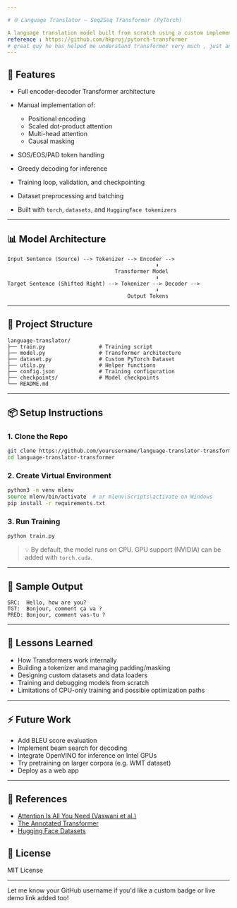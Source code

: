 ```yaml
---

# 🌐 Language Translator — Seq2Seq Transformer (PyTorch)

A language translation model built from scratch using a custom implementation of the Transformer architecture in PyTorch. This project demonstrates how sequence-to-sequence learning works for neural machine translation (NMT), without using high-level frameworks like Hugging Face.
reference : https://github.com/hkproj/pytorch-transformer
# great guy he has helped me understand transformer very much , just an appreciation if u want support him checkout his youtube channel: https://www.youtube.com/watch?v=ISNdQcPhsts
---
```


## 🚀 Features

* Full encoder-decoder Transformer architecture
* Manual implementation of:

  * Positional encoding
  * Scaled dot-product attention
  * Multi-head attention
  * Causal masking
* SOS/EOS/PAD token handling
* Greedy decoding for inference
* Training loop, validation, and checkpointing
* Dataset preprocessing and batching
* Built with `torch`, `datasets`, and `HuggingFace tokenizers`

---

## 📊 Model Architecture

```
Input Sentence (Source) --> Tokenizer --> Encoder -->
                                               ⬇
                                  Transformer Model
                                               ⬆
Target Sentence (Shifted Right) --> Tokenizer --> Decoder -->
                                               ⬇
                                      Output Tokens
```

---

## 📁 Project Structure

```
language-translator/
├── train.py                 # Training script
├── model.py                 # Transformer architecture
├── dataset.py               # Custom PyTorch Dataset
├── utils.py                 # Helper functions
├── config.json              # Training configuration
├── checkpoints/             # Model checkpoints
└── README.md
```

---

## 📦 Setup Instructions

### 1. Clone the Repo

```bash
git clone https://github.com/yourusername/language-translator-transformer.git
cd language-translator-transformer
```

### 2. Create Virtual Environment

```bash
python3 -m venv mlenv
source mlenv/bin/activate  # or mlenv\Scripts\activate on Windows
pip install -r requirements.txt
```

### 3. Run Training

```bash
python train.py
```

> 💡 By default, the model runs on CPU. GPU support (NVIDIA) can be added with `torch.cuda`.

---

## 🧪 Sample Output

```
SRC:  Hello, how are you?
TGT:  Bonjour, comment ça va ?
PRED: Bonjour, comment vas-tu ?
```

---

## 🧠 Lessons Learned

* How Transformers work internally
* Building a tokenizer and managing padding/masking
* Designing custom datasets and data loaders
* Training and debugging models from scratch
* Limitations of CPU-only training and possible optimization paths

---

## ⚡ Future Work

* Add BLEU score evaluation
* Implement beam search for decoding
* Integrate OpenVINO for inference on Intel GPUs
* Try pretraining on larger corpora (e.g. WMT dataset)
* Deploy as a web app

---

## 📜 References

* [Attention Is All You Need (Vaswani et al.)](https://arxiv.org/abs/1706.03762)
* [The Annotated Transformer](http://nlp.seas.harvard.edu/2018/04/03/attention.html)
* [Hugging Face Datasets](https://huggingface.co/docs/datasets)



## 📄 License

MIT License

---

Let me know your GitHub username if you'd like a custom badge or live demo link added too!
